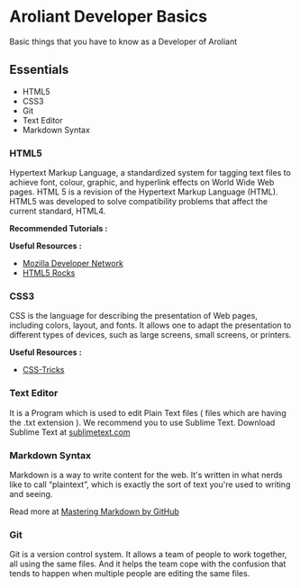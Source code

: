 # Aroliant Developer Basics
Basic things that you have to know as a Developer of Aroliant

## Essentials
* HTML5
* CSS3
* Git
* Text Editor
* Markdown Syntax

### HTML5
Hypertext Markup Language, a standardized system for tagging text files to achieve font, colour, graphic, and hyperlink effects on World Wide Web pages. HTML 5 is a revision of the Hypertext Markup Language (HTML). HTML5 was developed to solve compatibility problems that affect the current standard, HTML4.

**Recommended Tutorials :**


**Useful Resources :**
* [Mozilla Developer Network](https://developer.mozilla.org/en-US/)
* [HTML5 Rocks](http://www.html5rocks.com/en/)


### CSS3
CSS is the language for describing the presentation of Web pages, including colors, layout, and fonts. It allows one to adapt the presentation to different types of devices, such as large screens, small screens, or printers.

**Useful Resources :**
* [CSS-Tricks](http://css-tricks.com/)

### Text Editor
It is a Program which is used to edit Plain Text files ( files which are having the .txt extension ). We recommend you to use Sublime Text. Download Sublime Text at [sublimetext.com](https://www.sublimetext.com/)

### Markdown Syntax

Markdown is a way to write content for the web. It's written in what nerds like to call “plaintext”, which is exactly the sort of text you're used to writing and seeing.

Read more at [Mastering Markdown by GitHub](https://guides.github.com/features/mastering-markdown/)

### Git
Git is a version control system. It allows a team of people to work together, all using the same files. And it helps the team cope with the confusion that tends to happen when multiple people are editing the same files.

